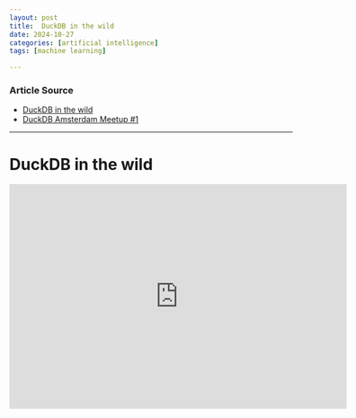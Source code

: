 ```yaml
---
layout: post
title:  DuckDB in the wild
date: 2024-10-27
categories: [artificial intelligence]
tags: [machine learning]

---
```


### Article Source


* [DuckDB in the wild](https://www.youtube.com/watch?v=NarcDUhHwQw)
* [DuckDB Amsterdam Meetup #1](https://duckdb.org/2024/10/17/duckdb-amsterdam-meetup-1)

---


# DuckDB in the wild

<iframe width="600" height="400" src="https://www.youtube.com/embed/NarcDUhHwQw?si=YNKKDri_Bjih05_U" title="YouTube video player" frameborder="0" allow="accelerometer; autoplay; clipboard-write; encrypted-media; gyroscope; picture-in-picture; web-share" referrerpolicy="strict-origin-when-cross-origin" allowfullscreen></iframe>